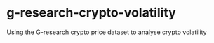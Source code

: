 # g-research-crypto-volatility
Using the G-research crypto price dataset to analyse crypto volatility
